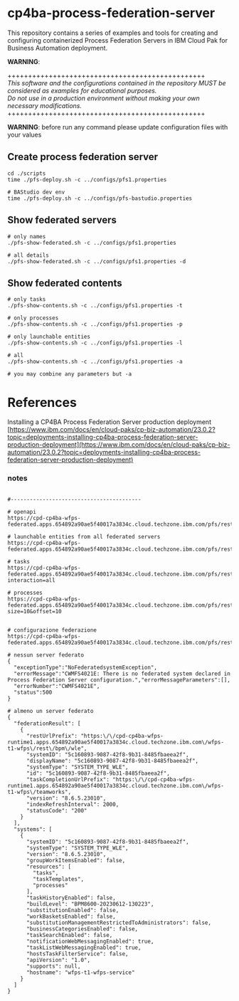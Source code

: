 # cp4ba-process-federation-server

This repository contains a series of examples and tools for creating and configuring containerized Process Federation Servers in IBM Cloud Pak for Business Automation deployment.

<b>**WARNING**</b>:

++++++++++++++++++++++++++++++++++++++++++++++++
<br>
<i>
This software and the configurations contained in the repository MUST be considered as examples for educational purposes.
<br>
Do not use in a production environment without making your own necessary modifications.
</i>
<br>
++++++++++++++++++++++++++++++++++++++++++++++++


<b>WARNING</b>: before run any command please update configuration files with your values

## Create process federation server
```
cd ./scripts
time ./pfs-deploy.sh -c ../configs/pfs1.properties

# BAStudio dev env
time ./pfs-deploy.sh -c ../configs/pfs-bastudio.properties

```

## Show federated servers
```
# only names
./pfs-show-federated.sh -c ../configs/pfs1.properties

# all details
./pfs-show-federated.sh -c ../configs/pfs1.properties -d
```

## Show federated contents
```
# only tasks
./pfs-show-contents.sh -c ../configs/pfs1.properties -t

# only processes
./pfs-show-contents.sh -c ../configs/pfs1.properties -p

# only launchable entities
./pfs-show-contents.sh -c ../configs/pfs1.properties -l

# all
./pfs-show-contents.sh -c ../configs/pfs1.properties -a

# you may combine any parameters but -a
```

# References

Installing a CP4BA Process Federation Server production deployment
[https://www.ibm.com/docs/en/cloud-paks/cp-biz-automation/23.0.2?topic=deployments-installing-cp4ba-process-federation-server-production-deployment](https://www.ibm.com/docs/en/cloud-paks/cp-biz-automation/23.0.2?topic=deployments-installing-cp4ba-process-federation-server-production-deployment)

### notes
```

#-----------------------------------------

# openapi
https://cpd-cp4ba-wfps-federated.apps.654892a90ae5f40017a3834c.cloud.techzone.ibm.com/pfs/rest/bpm/federated/openapi/index.html

# launchable entities from all federated servers
https://cpd-cp4ba-wfps-federated.apps.654892a90ae5f40017a3834c.cloud.techzone.ibm.com/pfs/rest/bpm/federated/v1/launchableEntities

# tasks
https://cpd-cp4ba-wfps-federated.apps.654892a90ae5f40017a3834c.cloud.techzone.ibm.com/pfs/rest/bpm/federated/v1/tasks?interaction=all

# processes
https://cpd-cp4ba-wfps-federated.apps.654892a90ae5f40017a3834c.cloud.techzone.ibm.com/pfs/rest/bpm/federated/v1/instances?size=10&offset=10


# configurazione federazione
https://cpd-cp4ba-wfps-federated.apps.654892a90ae5f40017a3834c.cloud.techzone.ibm.com/pfs/rest/bpm/federated/v1/systems

# nessun server federato
{
  "exceptionType":"NoFederatedsystemException",
  "errorMessage":"CWMFS4021E: There is no federated system declared in Process Federation Server configuration.","errorMessageParameters":[],
  "errorNumber":"CWMFS4021E",
  "status":500
}

# almeno un server federato
{
  "federationResult": [
    {
      "restUrlPrefix": "https:\/\/cpd-cp4ba-wfps-runtime1.apps.654892a90ae5f40017a3834c.cloud.techzone.ibm.com\/wfps-t1-wfps\/rest\/bpm\/wle",
      "systemID": "5c160893-9087-42f8-9b31-8485fbaeea2f",
      "displayName": "5c160893-9087-42f8-9b31-8485fbaeea2f",
      "systemType": "SYSTEM_TYPE_WLE",
      "id": "5c160893-9087-42f8-9b31-8485fbaeea2f",
      "taskCompletionUrlPrefix": "https:\/\/cpd-cp4ba-wfps-runtime1.apps.654892a90ae5f40017a3834c.cloud.techzone.ibm.com\/wfps-t1-wfps\/teamworks",
      "version": "8.6.5.23010",
      "indexRefreshInterval": 2000,
      "statusCode": "200"
    }
  ],
  "systems": [
    {
      "systemID": "5c160893-9087-42f8-9b31-8485fbaeea2f",
      "systemType": "SYSTEM_TYPE_WLE",
      "version": "8.6.5.23010",
      "groupWorkItemsEnabled": false,
      "resources": [
        "tasks",
        "taskTemplates",
        "processes"
      ],
      "taskHistoryEnabled": false,
      "buildLevel": "BPM8600-20230612-130223",
      "substitutionEnabled": false,
      "workBasketsEnabled": false,
      "substitutionManagementRestrictedToAdministrators": false,
      "businessCategoriesEnabled": false,
      "taskSearchEnabled": false,
      "notificationWebMessagingEnabled": true,
      "taskListWebMessagingEnabled": true,
      "hostsTaskFilterService": false,
      "apiVersion": "1.0",
      "supports": null,
      "hostname": "wfps-t1-wfps-service"
    }
  ]
}

```

